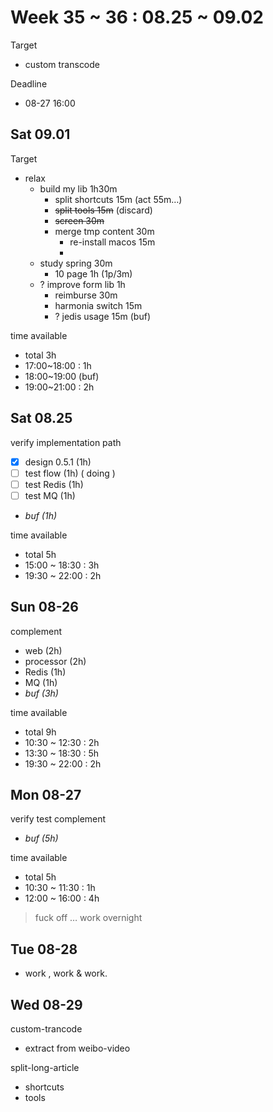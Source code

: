 # Week 35 ~ 36 : 08.25 ~ 09.02

Target

- custom transcode

Deadline

- 08-27 16:00

## Sat 09.01

Target

- relax
    - build my lib 1h30m
        - split shortcuts 15m (act 55m…)
        - ~~split tools 15m~~ (discard)
        - ~~screen 30m~~
        - merge tmp content 30m
            - re-install macos 15m
            -
    - study spring 30m
        - 10 page 1h (1p/3m)
    - ? improve form lib 1h
        - reimburse 30m
        - harmonia switch 15m
        - ? jedis usage 15m (buf)


time available

- total 3h
- 17:00~18:00 : 1h
- 18:00~19:00 (buf)
- 19:00~21:00 : 2h

## Sat 08.25

verify implementation path

- [x] design 0.5.1 (1h)
- [ ] test flow (1h) ( doing )
- [ ] test Redis (1h)
- [ ] test MQ (1h)
- _buf (1h)_

time available

- total 5h
- 15:00 ~ 18:30 : 3h
- 19:30 ~ 22:00 : 2h

## Sun 08-26

complement

- web (2h)
- processor (2h)
- Redis (1h)
- MQ (1h)
- _buf (3h)_

time available

- total 9h
- 10:30 ~ 12:30 : 2h
- 13:30 ~ 18:30 : 5h
- 19:30 ~ 22:00 : 2h

## Mon 08-27

verify test complement

- _buf (5h)_

time available

- total 5h
- 10:30 ~ 11:30 : 1h
- 12:00 ~ 16:00 : 4h

> fuck off … work overnight

## Tue 08-28

- work , work & work.

## Wed 08-29

custom-trancode

- extract from weibo-video

split-long-article

- shortcuts
- tools
